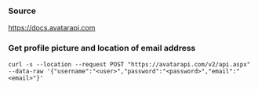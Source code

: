 ### Source
https://docs.avatarapi.com

### Get profile picture and location of email address
```
curl -s --location --request POST "https://avatarapi.com/v2/api.aspx" --data-raw '{"username":"<user>","password":"<password>","email":"<email>"}'
```

